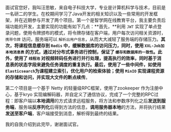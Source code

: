 面试官您好，我叫汪思敏，来自电子科技大学，专业是计算机科学与技术，目前是一名研二的学生。在校期间学习了Java开发的相关知识以及一些常用的开发框架，并在近期参与开发了两个项目。第一个是智学网在线教育平台，我主要负责后端功能的开发，主要实现的功能有如下几点：**首先，**利用 `JWT` 实现了单点登录问题，使用令牌颁布的模式，将令牌存储在客户端，用户每次访问相关资源时， `携带令牌` 访问，服务端可以 `解析出用户信息`，从而大大减轻了服务端的存储压力。**其次，**将课程信息缓存到 `Redis` 中，缓解数据库的访问压力，同时，使用 `XXL-Job加本地消息表` 的方式，通过对分布式事务进行控制，保证了 `缓存和数据库的一致性`。**此外，**使用了 `线程池` 对视频转码任务进行并行处理，提高执行的效率，同时基于消息表的状态字段来避免任务调度的重复执行。**最后，**使用了一些中间件，如使用 `Elasticsearch`为课程**建立索引**，优化用户的检索体验；使用 `MinIO` 实现**课程资源的存储和访问**，并实现大文件的**断点续传**。

第二个项目是一个基于 Netty 的轻量级RPC框架，使用了zookeeper 作为注册中心，基于kryo 实现编解码器，并自定义了通信协议，完成了一个完整的RPC过程：即客户端以**本地调用**的方式请求远程服务，将方法和参数序列化之后**发送到服务端**，服务端**反序列化**后得到方法的信息，**调用服务器本地**的方法，并将执行结果**发送至客户端**，客户端接受到消息，解析得到最终的结果。

我的自我介绍到此完毕，谢谢面试官。

